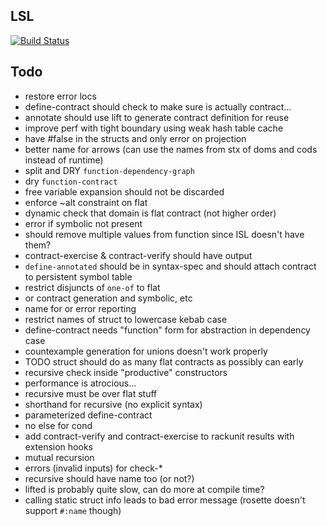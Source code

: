 ## LSL

[![Build Status][build-badge]][build]

## Todo

* restore error locs
* define-contract should check to make sure is actually contract...
* annotate should use lift to generate contract definition for reuse
* improve perf with tight boundary using weak hash table cache
* have #false in the structs and only error on projection
* better name for arrows (can use the names from stx of doms and cods instead of runtime)
* split and DRY `function-dependency-graph`
* dry `function-contract`
* free variable expansion should not be discarded
* enforce ~alt constraint on flat
* dynamic check that domain is flat contract (not higher order)
* error if symbolic not present
* should remove multiple values from function since ISL doesn't have them?
* contract-exercise & contract-verify should have output
* `define-annotated` should be in syntax-spec and should attach contract to persistent symbol table
* restrict disjuncts of `one-of` to flat
* or contract generation and symbolic, etc
* name for or error reporting
* restrict names of struct to lowercase kebab case
* define-contract needs "function" form for abstraction in dependency case
* countexample generation for unions doesn't work properly
* TODO struct should do as many flat contracts as possibly can early
* recursive check inside "productive" constructors
* performance is atrocious...
* recursive must be over flat stuff
* shorthand for recursive (no explicit syntax)
* parameterized define-contract
* no else for cond
* add contract-verify and contract-exercise to rackunit results with extension hooks
* mutual recursion
* errors (invalid inputs) for check-*
* recursive should have name too (or not?)
* lifted is probably quite slow, can do more at compile time?
* calling static struct info leads to bad error message (rosette doesn't support `#:name` though)

[build-badge]: https://github.com/logiccomp/lsl/actions/workflows/build.yml/badge.svg
[build]: https://github.com/logiccomp/lsl/actions/workflows/build.yml?query=workflow%3Abuild
